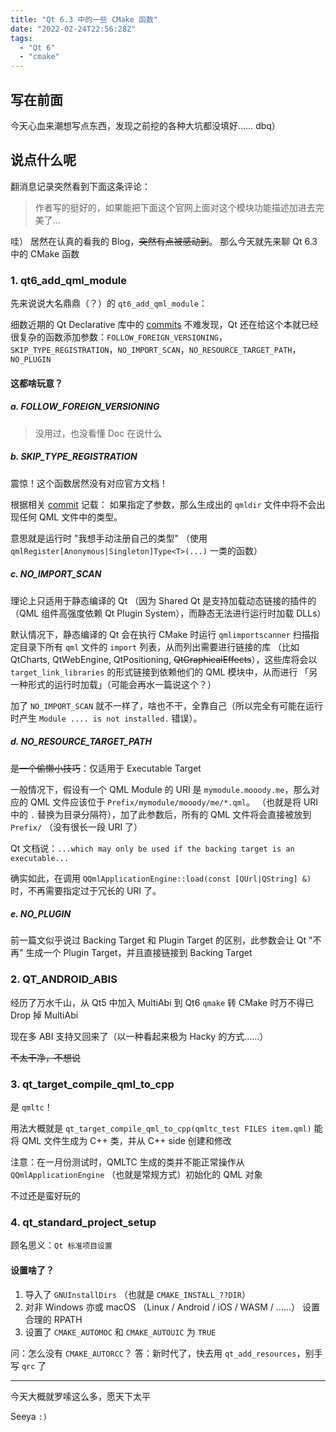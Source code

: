 ```yaml
---
title: "Qt 6.3 中的一些 CMake 函数"
date: "2022-02-24T22:56:28Z"
tags:
  - "Qt 6"
  - "cmake"
---
```


## 写在前面

今天心血来潮想写点东西，发现之前挖的各种大坑都没填好…… dbq）

## 说点什么呢

翻消息记录突然看到下面这条评论：

> 作者写的挺好的，如果能把下面这个官网上面对这个模块功能描述加进去完美了...

哇） 居然在认真的看我的 Blog，~~突然有点被感动到~~。 那么今天就先来聊 Qt 6.3 中的 CMake 函数

### 1. qt6_add_qml_module

先来说说大名鼎鼎（？）的 `qt6_add_qml_module`：

细数近期的 Qt Declarative 库中的 [commits](https://github.com/qt/qtdeclarative/blame/9b56042f8445fa8c8119cf2d980d8a1698950483/src/qml/Qt6QmlMacros.cmake) 不难发现，Qt 还在给这个本就已经很复杂的函数添加参数：`FOLLOW_FOREIGN_VERSIONING`，`SKIP_TYPE_REGISTRATION`，`NO_IMPORT_SCAN`，`NO_RESOURCE_TARGET_PATH`，`NO_PLUGIN`

#### 这都啥玩意？

##### a. FOLLOW_FOREIGN_VERSIONING

> 没用过，也没看懂 Doc 在说什么

##### b. SKIP_TYPE_REGISTRATION

震惊！这个函数居然没有对应官方文档！

根据相关 [commit](https://github.com/qt/qtdeclarative/commit/caa062e30a719911d88c9197c4783f5bff50f044#diff-73cbd2ad4c1d08551953953d4a049d0673d3ec1041c1e2acbd77536896c93bf0R64) 记载：
如果指定了参数，那么生成出的 `qmldir` 文件中将不会出现任何 QML 文件中的类型。

意思就是运行时 "我想手动注册自己的类型" （使用 `qmlRegister[Anonymous|Singleton]Type<T>(...)` 一类的函数）

##### c. NO_IMPORT_SCAN

理论上只适用于静态编译的 Qt （因为 Shared Qt 是支持加载动态链接的插件的（QML 组件高强度依赖 Qt Plugin System），而静态无法进行运行时加载 DLLs）

默认情况下，静态编译的 Qt 会在执行 CMake 时运行 `qmlimportscanner` 扫描指定目录下所有 `qml` 文件的 `import` 列表，从而列出需要进行链接的库
（比如 QtCharts, QtWebEngine, QtPositioning, ~~QtGraphicalEffects~~），这些库将会以 `target_link_libraries` 的形式链接到依赖他们的
QML 模块中，从而进行 「另一种形式的运行时加载」（可能会再水一篇说这个？）

加了 `NO_IMPORT_SCAN` 就不一样了，啥也不干，全靠自己（所以完全有可能在运行时产生 `Module .... is not installed.` 错误）。

##### d. NO_RESOURCE_TARGET_PATH

~~是一个偷懒小技巧~~：仅适用于 Executable Target

一般情况下，假设有一个 QML Module 的 URI 是 `mymodule.mooody.me`，那么对应的 QML 文件应该位于 `Prefix/mymodule/mooody/me/*.qml`。
（也就是将 URI 中的 `.` 替换为目录分隔符），加了此参数后，所有的 QML 文件将会直接被放到 `Prefix/` （没有很长一段 URI 了）

Qt 文档说：`...which may only be used if the backing target is an executable...`

确实如此，在调用 `QQmlApplicationEngine::load(const [QUrl|QString] &)` 时，不再需要指定过于冗长的 URI 了。

##### e. NO_PLUGIN

前一篇文似乎说过 Backing Target 和 Plugin Target 的区别，此参数会让 Qt "不再" 生成一个 Plugin Target，并且直接链接到 Backing Target

### 2. QT_ANDROID_ABIS

经历了万水千山，从 Qt5 中加入 MultiAbi 到 Qt6 `qmake` 转 CMake 时万不得已 Drop 掉 MultiAbi

现在多 ABI 支持又回来了（以一种看起来极为 Hacky 的方式……）

~~不太干净，不想说~~

### 3. qt_target_compile_qml_to_cpp

是 `qmltc`！

用法大概就是 `qt_target_compile_qml_to_cpp(qmltc_test FILES item.qml)` 能将 QML 文件生成为 C++ 类，并从 C++ side 创建和修改

注意：在一月份测试时，QMLTC 生成的类并不能正常操作从 `QQmlApplicationEngine` （也就是常规方式）初始化的 QML 对象

不过还是蛮好玩的

### 4. qt_standard_project_setup

顾名思义：`Qt 标准项目设置`

#### 设置啥了？

1. 导入了 `GNUInstallDirs` （也就是 `CMAKE_INSTALL_??DIR`）
2. 对非 Windows 亦或 macOS （Linux / Android / iOS / WASM / ……） 设置合理的 RPATH
3. 设置了 `CMAKE_AUTOMOC` 和 `CMAKE_AUTOUIC` 为 `TRUE`

问：怎么没有 `CMAKE_AUTORCC`？
答：新时代了，快去用 `qt_add_resources`，别手写 `qrc` 了

---

今天大概就罗嗦这么多，愿天下太平

Seeya `:)`
